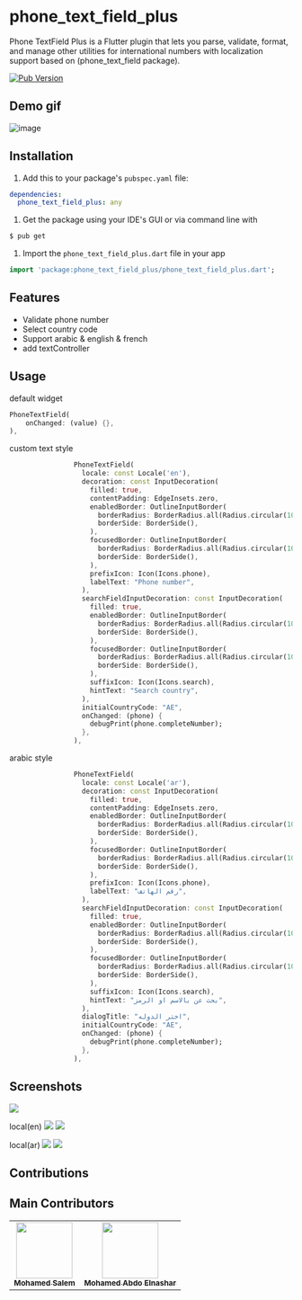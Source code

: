 # phone_text_field_plus

Phone TextField Plus is a Flutter plugin that lets you parse, validate, format, and manage other utilities for international numbers with localization support based on (phone_text_field package).

[![Pub Version](https://img.shields.io/pub/v/phone_text_field_plus?logo=flutter&style=for-the-badge)](https://pub.dev/packages/phone_text_field_plus)

## Demo gif

![image](https://github.com/bousalem98/phone_text_field_plus/blob/main/screenshots/demo.gif)

## Installation

1. Add this to your package's `pubspec.yaml` file:

```yaml
dependencies:
  phone_text_field_plus: any
```

1. Get the package using your IDE's GUI or via command line with

```bash
$ pub get
```

1. Import the `phone_text_field_plus.dart` file in your app

```dart
import 'package:phone_text_field_plus/phone_text_field_plus.dart';
```

## Features

- Validate phone number
- Select country code
- Support arabic & english & french
- add textController

## Usage

default widget

```dart
PhoneTextField(
    onChanged: (value) {},
),
```

custom text style

```dart
                PhoneTextField(
                  locale: const Locale('en'),
                  decoration: const InputDecoration(
                    filled: true,
                    contentPadding: EdgeInsets.zero,
                    enabledBorder: OutlineInputBorder(
                      borderRadius: BorderRadius.all(Radius.circular(10.0)),
                      borderSide: BorderSide(),
                    ),
                    focusedBorder: OutlineInputBorder(
                      borderRadius: BorderRadius.all(Radius.circular(10.0)),
                      borderSide: BorderSide(),
                    ),
                    prefixIcon: Icon(Icons.phone),
                    labelText: "Phone number",
                  ),
                  searchFieldInputDecoration: const InputDecoration(
                    filled: true,
                    enabledBorder: OutlineInputBorder(
                      borderRadius: BorderRadius.all(Radius.circular(10.0)),
                      borderSide: BorderSide(),
                    ),
                    focusedBorder: OutlineInputBorder(
                      borderRadius: BorderRadius.all(Radius.circular(10.0)),
                      borderSide: BorderSide(),
                    ),
                    suffixIcon: Icon(Icons.search),
                    hintText: "Search country",
                  ),
                  initialCountryCode: "AE",
                  onChanged: (phone) {
                    debugPrint(phone.completeNumber);
                  },
                ),
```

arabic style

```dart
                PhoneTextField(
                  locale: const Locale('ar'),
                  decoration: const InputDecoration(
                    filled: true,
                    contentPadding: EdgeInsets.zero,
                    enabledBorder: OutlineInputBorder(
                      borderRadius: BorderRadius.all(Radius.circular(10.0)),
                      borderSide: BorderSide(),
                    ),
                    focusedBorder: OutlineInputBorder(
                      borderRadius: BorderRadius.all(Radius.circular(10.0)),
                      borderSide: BorderSide(),
                    ),
                    prefixIcon: Icon(Icons.phone),
                    labelText: "رقم الهاتف",
                  ),
                  searchFieldInputDecoration: const InputDecoration(
                    filled: true,
                    enabledBorder: OutlineInputBorder(
                      borderRadius: BorderRadius.all(Radius.circular(10.0)),
                      borderSide: BorderSide(),
                    ),
                    focusedBorder: OutlineInputBorder(
                      borderRadius: BorderRadius.all(Radius.circular(10.0)),
                      borderSide: BorderSide(),
                    ),
                    suffixIcon: Icon(Icons.search),
                    hintText: "بحث عن بالاسم او الرمز",
                  ),
                  dialogTitle: "اختر الدوله",
                  initialCountryCode: "AE",
                  onChanged: (phone) {
                    debugPrint(phone.completeNumber);
                  },
                ),
```

## Screenshots

![](demo.gif)

local(en)
![](screenshots/1.png)
![](screenshots/2.png)

local(ar)
![](screenshots/3.png)
![](screenshots/4.png)

## Contributions

## Main Contributors

<table>
  <tr>
    <td align="center"><a href="https://github.com/bousalem98"><img src="https://avatars.githubusercontent.com/u/61710794?v=4" width="100px;" alt=""/><br /><sub><b>Mohamed Salem</b></sub></a></td>
    <td align="center"><a href="https://github.com/MohamedAbd0"><img src="https://avatars.githubusercontent.com/u/32939129?v=4" width="100px;" alt=""/><br /><sub><b>Mohamed Abdo Elnashar</b></sub></a></td>
  </tr>
</table>
<br/>
